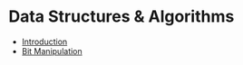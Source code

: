 # Data Structures & Algorithms
- [Introduction](introduction/README.md)
- [Bit Manipulation](bit-manipulation/README.md)
